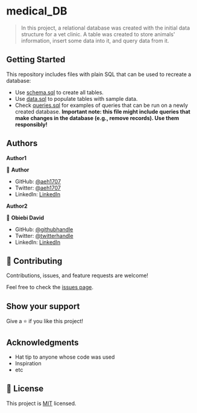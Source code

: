 # medical_DB

> In this project, a relational database was created with the initial data structure for a vet clinic. A table was created to store animals' information, insert some data into it, and query data from it.


## Getting Started

This repository includes files with plain SQL that can be used to recreate a database:

- Use [schema.sql](./schema.sql) to create all tables.
- Use [data.sql](./data.sql) to populate tables with sample data.
- Check [queries.sql](./queries.sql) for examples of queries that can be run on a newly created database. **Important note: this file might include queries that make changes in the database (e.g., remove records). Use them responsibly!**


## Authors

**Author1**

👤 **Author**

- GitHub: [@aeh1707](https://github.com/aeh1707)
- Twitter: [@aeh1707](https://twitter.com/aeh1707)
- LinkedIn: [LinkedIn](https://linkedin.com/in/abdelhadi-hireche)


**Author2**

👤 **Obiebi David**

- GitHub: [@githubhandle](https://github.com/DuaneDave)
- Twitter: [@twitterhandle](https://twitter.com/dave_duane)
- LinkedIn: [LinkedIn](https://www.linkedin.com/in/david-obiebi/)

## 🤝 Contributing

Contributions, issues, and feature requests are welcome!

Feel free to check the [issues page](https://github.com/DuaneDave/medical_DB/issues).

## Show your support

Give a ⭐️ if you like this project!

## Acknowledgments

- Hat tip to anyone whose code was used
- Inspiration
- etc

## 📝 License

This project is [MIT](./MIT.md) licensed.

